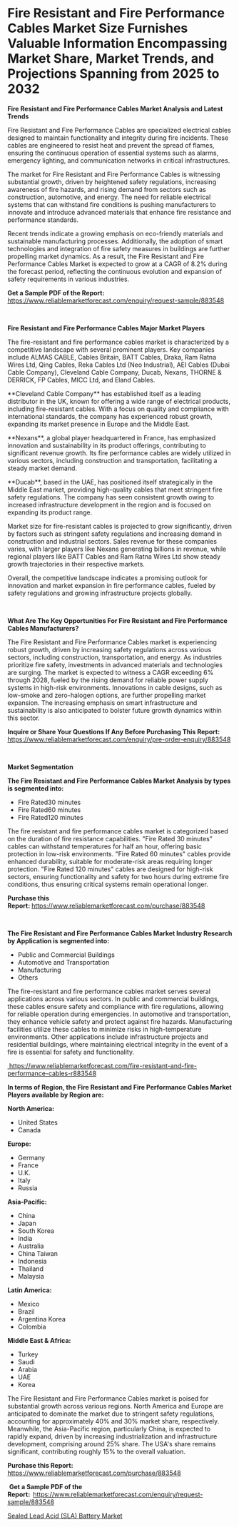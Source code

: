 <p><h1>Fire Resistant and Fire Performance Cables Market Size Furnishes Valuable Information Encompassing Market Share, Market Trends, and Projections Spanning from 2025 to 2032</h1></p><p><strong>Fire Resistant and Fire Performance Cables Market Analysis and Latest Trends</strong></p>
<p><p>Fire Resistant and Fire Performance Cables are specialized electrical cables designed to maintain functionality and integrity during fire incidents. These cables are engineered to resist heat and prevent the spread of flames, ensuring the continuous operation of essential systems such as alarms, emergency lighting, and communication networks in critical infrastructures. </p><p>The market for Fire Resistant and Fire Performance Cables is witnessing substantial growth, driven by heightened safety regulations, increasing awareness of fire hazards, and rising demand from sectors such as construction, automotive, and energy. The need for reliable electrical systems that can withstand fire conditions is pushing manufacturers to innovate and introduce advanced materials that enhance fire resistance and performance standards.</p><p>Recent trends indicate a growing emphasis on eco-friendly materials and sustainable manufacturing processes. Additionally, the adoption of smart technologies and integration of fire safety measures in buildings are further propelling market dynamics. As a result, the Fire Resistant and Fire Performance Cables Market is expected to grow at a CAGR of 8.2% during the forecast period, reflecting the continuous evolution and expansion of safety requirements in various industries.</p></p>
<p><strong>Get a Sample PDF of the Report:&nbsp;</strong> <a href="https://www.reliablemarketforecast.com/enquiry/request-sample/883548?utm_campaign=3344&utm_medium=2&utm_source=Github&utm_content=ia&utm_term=07042025&utm_id=fire-resistant-and-fire-performance-cables">https://www.reliablemarketforecast.com/enquiry/request-sample/883548</a></p>
<p>&nbsp;</p>
<p><strong>Fire Resistant and Fire Performance Cables Major Market Players</strong></p>
<p><p>The fire-resistant and fire performance cables market is characterized by a competitive landscape with several prominent players. Key companies include ALMAS CABLE, Cables Britain, BATT Cables, Draka, Ram Ratna Wires Ltd, Qing Cables, Reka Cables Ltd (Neo Industrial), AEI Cables (Dubai Cable Company), Cleveland Cable Company, Ducab, Nexans, THORNE & DERRICK, FP Cables, MICC Ltd, and Eland Cables.</p><p>**Cleveland Cable Company** has established itself as a leading distributor in the UK, known for offering a wide range of electrical products, including fire-resistant cables. With a focus on quality and compliance with international standards, the company has experienced robust growth, expanding its market presence in Europe and the Middle East.</p><p>**Nexans**, a global player headquartered in France, has emphasized innovation and sustainability in its product offerings, contributing to significant revenue growth. Its fire performance cables are widely utilized in various sectors, including construction and transportation, facilitating a steady market demand.</p><p>**Ducab**, based in the UAE, has positioned itself strategically in the Middle East market, providing high-quality cables that meet stringent fire safety regulations. The company has seen consistent growth owing to increased infrastructure development in the region and is focused on expanding its product range.</p><p>Market size for fire-resistant cables is projected to grow significantly, driven by factors such as stringent safety regulations and increasing demand in construction and industrial sectors. Sales revenue for these companies varies, with larger players like Nexans generating billions in revenue, while regional players like BATT Cables and Ram Ratna Wires Ltd show steady growth trajectories in their respective markets.</p><p>Overall, the competitive landscape indicates a promising outlook for innovation and market expansion in fire performance cables, fueled by safety regulations and growing infrastructure projects globally.</p></p>
<p>&nbsp;</p>
<p><strong>What Are The Key Opportunities For Fire Resistant and Fire Performance Cables Manufacturers?</strong></p>
<p><p>The Fire Resistant and Fire Performance Cables market is experiencing robust growth, driven by increasing safety regulations across various sectors, including construction, transportation, and energy. As industries prioritize fire safety, investments in advanced materials and technologies are surging. The market is expected to witness a CAGR exceeding 6% through 2028, fueled by the rising demand for reliable power supply systems in high-risk environments. Innovations in cable designs, such as low-smoke and zero-halogen options, are further propelling market expansion. The increasing emphasis on smart infrastructure and sustainability is also anticipated to bolster future growth dynamics within this sector.</p></p>
<p><strong>Inquire or Share Your Questions If Any Before Purchasing This Report:</strong> <a href="https://www.reliablemarketforecast.com/enquiry/pre-order-enquiry/883548?utm_campaign=3344&utm_medium=2&utm_source=Github&utm_content=ia&utm_term=07042025&utm_id=fire-resistant-and-fire-performance-cables">https://www.reliablemarketforecast.com/enquiry/pre-order-enquiry/883548</a></p>
<p>&nbsp;</p>
<p><strong>Market Segmentation</strong></p>
<p><strong>The Fire Resistant and Fire Performance Cables Market Analysis by types is segmented into:</strong></p>
<p><ul><li>Fire Rated30 minutes</li><li>Fire Rated60 minutes</li><li>Fire Rated120 minutes</li></ul></p>
<p><p>The fire resistant and fire performance cables market is categorized based on the duration of fire resistance capabilities. "Fire Rated 30 minutes" cables can withstand temperatures for half an hour, offering basic protection in low-risk environments. "Fire Rated 60 minutes" cables provide enhanced durability, suitable for moderate-risk areas requiring longer protection. "Fire Rated 120 minutes" cables are designed for high-risk sectors, ensuring functionality and safety for two hours during extreme fire conditions, thus ensuring critical systems remain operational longer.</p></p>
<p><strong>Purchase this Report:&nbsp;</strong><a href="https://www.reliablemarketforecast.com/purchase/883548?utm_campaign=3344&utm_medium=2&utm_source=Github&utm_content=ia&utm_term=07042025&utm_id=fire-resistant-and-fire-performance-cables">https://www.reliablemarketforecast.com/purchase/883548</a></p>
<p>&nbsp;</p>
<p><strong>The Fire Resistant and Fire Performance Cables Market Industry Research by Application is segmented into:</strong></p>
<p><ul><li>Public and Commercial Buildings</li><li>Automotive and Transportation</li><li>Manufacturing</li><li>Others</li></ul></p>
<p><p>The fire-resistant and fire performance cables market serves several applications across various sectors. In public and commercial buildings, these cables ensure safety and compliance with fire regulations, allowing for reliable operation during emergencies. In automotive and transportation, they enhance vehicle safety and protect against fire hazards. Manufacturing facilities utilize these cables to minimize risks in high-temperature environments. Other applications include infrastructure projects and residential buildings, where maintaining electrical integrity in the event of a fire is essential for safety and functionality.</p></p>
<p><a href="https://www.reliablemarketforecast.com/fire-resistant-and-fire-performance-cables-r883548?utm_campaign=3344&utm_medium=2&utm_source=Github&utm_content=ia&utm_term=07042025&utm_id=fire-resistant-and-fire-performance-cables">&nbsp;https://www.reliablemarketforecast.com/fire-resistant-and-fire-performance-cables-r883548</a></p>
<p><strong>In terms of Region, the Fire Resistant and Fire Performance Cables Market Players available by Region are:</strong></p>
<p>
    <p> <strong> North America: </strong>
        <ul>
            <li>United States</li>
            <li>Canada</li>
        </ul>
        </p> 
    <p> <strong> Europe: </strong>
        <ul>
            <li>Germany</li>
            <li>France</li>
            <li>U.K.</li>
            <li>Italy</li>
            <li>Russia</li>
        </ul>
        </p> 
    <p> <strong> Asia-Pacific: </strong>
        <ul>
            <li>China</li>
            <li>Japan</li>
            <li>South Korea</li>
            <li>India</li>
            <li>Australia</li>
            <li>China Taiwan</li>
            <li>Indonesia</li>
            <li>Thailand</li>
            <li>Malaysia</li>
        </ul>
        </p> 
    <p> <strong> Latin America: </strong>
        <ul>
            <li>Mexico</li>
            <li>Brazil</li>
            <li>Argentina Korea</li>
            <li>Colombia</li>
        </ul>
        </p> 
    <p> <strong> Middle East & Africa: </strong>
        <ul>
            <li>Turkey</li>
            <li>Saudi</li>
            <li>Arabia</li>
            <li>UAE</li>
            <li>Korea</li>
        </ul>
    </p>
    </p>
<p><p>The Fire Resistant and Fire Performance Cables market is poised for substantial growth across various regions. North America and Europe are anticipated to dominate the market due to stringent safety regulations, accounting for approximately 40% and 30% market share, respectively. Meanwhile, the Asia-Pacific region, particularly China, is expected to rapidly expand, driven by increasing industrialization and infrastructure development, comprising around 25% share. The USA's share remains significant, contributing roughly 15% to the overall valuation.</p></p>
<p><strong>Purchase this Report: </strong><a href="https://www.reliablemarketforecast.com/purchase/883548?utm_campaign=3344&utm_medium=2&utm_source=Github&utm_content=ia&utm_term=07042025&utm_id=fire-resistant-and-fire-performance-cables">https://www.reliablemarketforecast.com/purchase/883548</a></p>
<p>&nbsp;<strong>Get a Sample PDF of the Report:&nbsp;&nbsp;</strong><a href="https://www.reliablemarketforecast.com/enquiry/request-sample/883548?utm_campaign=3344&utm_medium=2&utm_source=Github&utm_content=ia&utm_term=07042025&utm_id=fire-resistant-and-fire-performance-cables">https://www.reliablemarketforecast.com/enquiry/request-sample/883548</a></p>
<p><strong></strong></p>
<p><p><a href="https://github.com/merkinedry7b/Market-Research-Report-List-1/blob/main/sealed-lead-acid-sla-battery-market.md?utm_campaign=3344&utm_medium=2&utm_source=Github&utm_content=ia&utm_term=07042025&utm_id=fire-resistant-and-fire-performance-cables">Sealed Lead Acid (SLA) Battery Market</a></p></p>